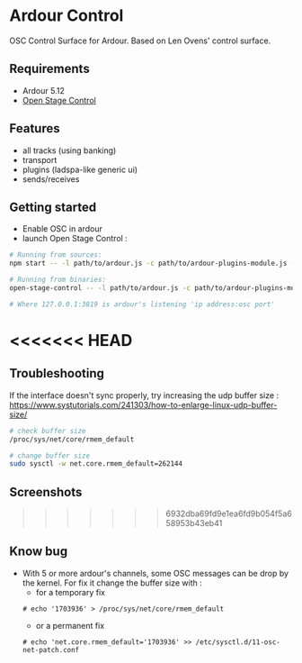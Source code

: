 # Ardour Control

OSC Control Surface for Ardour. Based on Len Ovens' control surface.

## Requirements

- Ardour 5.12
- [Open Stage Control](https://github.com/jean-emmanuel/open-stage-control)

## Features

- all tracks (using banking)
- transport
- plugins (ladspa-like generic ui)
- sends/receives

## Getting started

- Enable OSC in ardour
- launch Open Stage Control :

```bash
# Running from sources:
npm start -- -l path/to/ardour.js -c path/to/ardour-plugins-module.js -s 127.0.0.1:3819

# Running from binaries:
open-stage-control -- -l path/to/ardour.js -c path/to/ardour-plugins-module.js -s 127.0.0.1:3819

# Where 127.0.0.1:3819 is ardour's listening 'ip address:osc port'

```
<<<<<<< HEAD
=======

## Troubleshooting

If the interface doesn't sync properly, try increasing the udp buffer size :
https://www.systutorials.com/241303/how-to-enlarge-linux-udp-buffer-size/
```bash
# check buffer size
/proc/sys/net/core/rmem_default

# change buffer size
sudo sysctl -w net.core.rmem_default=262144


```
## Screenshots
>>>>>>> 6932dba69fd9e1ea6fd9b054f5a658953b43eb41

## Know bug
- With 5 or more ardour's channels, some OSC messages can be drop by the kernel. For fix it change the buffer size with :
    - for a temporary fix
    ```
    # echo '1703936' > /proc/sys/net/core/rmem_default
    ```
    - or a permanent fix
    ```
    # echo 'net.core.rmem_default='1703936' >> /etc/sysctl.d/11-osc-net-patch.conf
    ```


